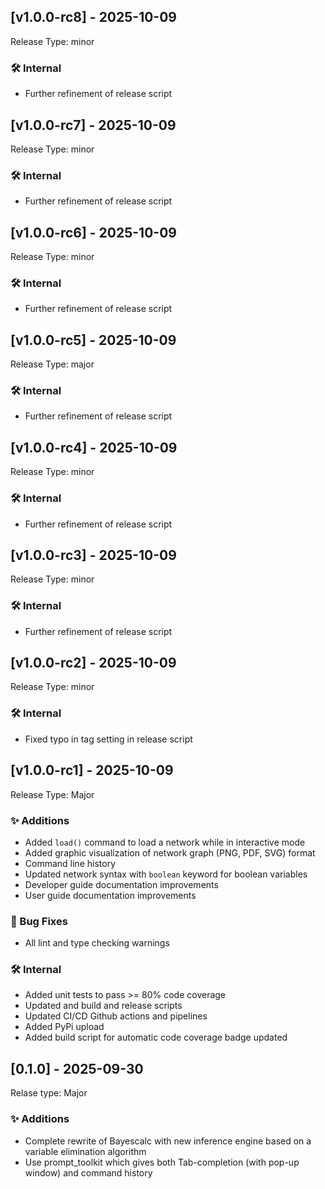 ## [v1.0.0-rc8] - 2025-10-09

Release Type: minor

### 🛠 Internal
- Further refinement of release script

## [v1.0.0-rc7] - 2025-10-09

Release Type: minor

### 🛠 Internal
- Further refinement of release script

## [v1.0.0-rc6] - 2025-10-09

Release Type: minor

### 🛠 Internal
- Further refinement of release script

## [v1.0.0-rc5] - 2025-10-09

Release Type: major

### 🛠 Internal
- Further refinement of release script

## [v1.0.0-rc4] - 2025-10-09

Release Type: minor

### 🛠 Internal
- Further refinement of release script

## [v1.0.0-rc3] - 2025-10-09

Release Type: minor

### 🛠 Internal
- Further refinement of release script

## [v1.0.0-rc2] - 2025-10-09

Release Type: minor

### 🛠 Internal
- Fixed typo in tag setting in release script 

## [v1.0.0-rc1] - 2025-10-09

Release Type: Major

### ✨ Additions
- Added `load()` command to load a network while in interactive mode
- Added graphic visualization of network graph (PNG, PDF, SVG) format
- Command line history
- Updated network syntax with `boolean` keyword for boolean variables
- Developer guide documentation improvements
- User guide documentation improvements

### 🐛 Bug Fixes
- All lint and type checking warnings 

### 🛠 Internal
- Added unit tests to pass >= 80% code coverage
- Updated and build and release scripts
- Updated CI/CD Github actions and pipelines
- Added PyPi upload
- Added build script for automatic code coverage badge updated

## [0.1.0] - 2025-09-30

Relase type: Major

### ✨ Additions
- Complete rewrite of Bayescalc with new inference engine based on a variable elimination algorithm
- Use prompt_toolkit which gives both Tab-completion (with pop-up window) and command history


